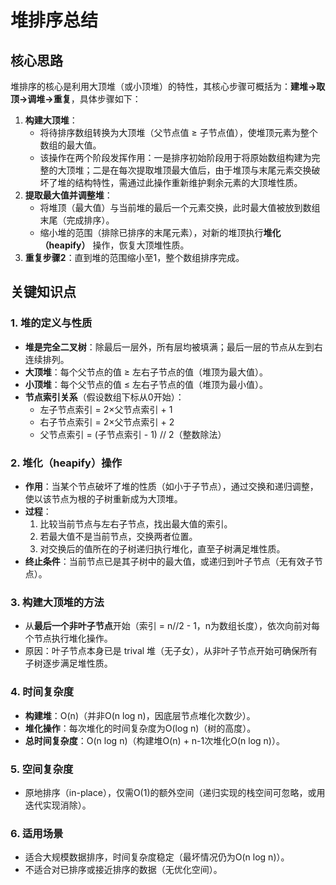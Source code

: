 # 堆排序总结

## **核心思路**
堆排序的核心是利用大顶堆（或小顶堆）的特性，其核心步骤可概括为：**建堆→取顶→调堆→重复**，具体步骤如下：
1. **构建大顶堆**：  
    - 将待排序数组转换为大顶堆（父节点值 ≥ 子节点值），使堆顶元素为整个数组的最大值。
    - 该操作在两个阶段发挥作用：一是排序初始阶段用于将原始数组构建为完整的大顶堆；二是在每次提取堆顶最大值后，由于堆顶与末尾元素交换破坏了堆的结构特性，需通过此操作重新维护剩余元素的大顶堆性质。
2. **提取最大值并调整堆**：
   - 将堆顶（最大值）与当前堆的最后一个元素交换，此时最大值被放到数组末尾（完成排序）。
   - 缩小堆的范围（排除已排序的末尾元素），对新的堆顶执行**堆化（heapify）** 操作，恢复大顶堆性质。
3. **重复步骤2**：直到堆的范围缩小至1，整个数组排序完成。


## **关键知识点**

### 1. **堆的定义与性质**
- **堆是完全二叉树**：除最后一层外，所有层均被填满；最后一层的节点从左到右连续排列。
- **大顶堆**：每个父节点的值 ≥ 左右子节点的值（堆顶为最大值）。
- **小顶堆**：每个父节点的值 ≤ 左右子节点的值（堆顶为最小值）。
- **节点索引关系**（假设数组下标从0开始）：
  - 左子节点索引 = 2×父节点索引 + 1
  - 右子节点索引 = 2×父节点索引 + 2
  - 父节点索引 = (子节点索引 - 1) // 2（整数除法）

### 2. **堆化（heapify）操作**
- **作用**：当某个节点破坏了堆的性质（如小于子节点），通过交换和递归调整，使以该节点为根的子树重新成为大顶堆。
- **过程**：
  1. 比较当前节点与左右子节点，找出最大值的索引。
  2. 若最大值不是当前节点，交换两者位置。
  3. 对交换后的值所在的子树递归执行堆化，直至子树满足堆性质。
- **终止条件**：当前节点已是其子树中的最大值，或递归到叶子节点（无有效子节点）。

### 3. **构建大顶堆的方法**
- 从**最后一个非叶子节点**开始（索引 = n//2 - 1，n为数组长度），依次向前对每个节点执行堆化操作。
- 原因：叶子节点本身已是 trival 堆（无子女），从非叶子节点开始可确保所有子树逐步满足堆性质。

### 4. **时间复杂度**
- **构建堆**：O(n)（并非O(n log n)，因底层节点堆化次数少）。
- **堆化操作**：每次堆化的时间复杂度为O(log n)（树的高度）。
- **总时间复杂度**：O(n log n)（构建堆O(n) + n-1次堆化O(n log n)）。

### 5. **空间复杂度**
- 原地排序（in-place），仅需O(1)的额外空间（递归实现的栈空间可忽略，或用迭代实现消除）。

### 6. **适用场景**
- 适合大规模数据排序，时间复杂度稳定（最坏情况仍为O(n log n)）。
- 不适合对已排序或接近排序的数据（无优化空间）。
